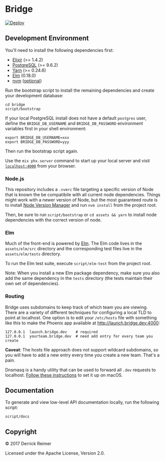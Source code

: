 # Bridge

[![Deploy](https://www.herokucdn.com/deploy/button.svg)](https://heroku.com/deploy?template=https://github.com/djreimer/bridge/tree/master)

## Development Environment

You'll need to install the following dependencies first:

- [Elixir](https://elixir-lang.org/install.html) (>= 1.4.2)
- [PostgreSQL](https://postgresapp.com/) (>= 9.6.2)
- [Yarn](https://yarnpkg.com/en/docs/install) (>= 0.24.6)
- [Elm](https://guide.elm-lang.org/install.html) (0.18.0)
- [nvm](https://github.com/creationix/nvm) ([optional](#nodejs))

Run the bootstrap script to install the remaining dependencies and create your
development database:

```
cd bridge
script/bootstrap
```

If your local PostgreSQL install does not have a default `postgres` user,
define the `BRIDGE_DB_USERNAME` and `BRIDGE_DB_PASSWORD` environment variables
first in your shell environment:

```
export BRIDGE_DB_USERNAME=xxx
export BRIDGE_DB_PASSWORD=yyy
```

Then run the bootstrap script again.

Use the `mix phx.server` command to start up your local server and visit
[`localhost:4000`](http://localhost:4000) from your browser.

### Node.js

This repository includes a `.nvmrc` file targeting a specific version of Node
that is known the be compatibile with all current node dependencies. Things might work
with a newer version of Node, but the most guaranteed route is to install
[Node Version Manager](https://github.com/creationix/nvm) and run `nvm install` from
the project root.

Then, be sure to run `script/bootstrap` or `cd assets && yarn` to install node dependencies
with the correct version of node.

### Elm

Much of the front-end is powered by [Elm](http://elm-lang.org/).
The Elm code lives in the `assets/elm/src` directory and the corresponding test files
live in the `assets/elm/tests` directory.

To run the Elm test suite, execute `script/elm-test` from the project root.

Note: When you install a new Elm package dependency, make sure you also add the same
dependency in the `tests` directory (the tests maintain their own set of dependencies).

### Routing

Bridge uses subdomains to keep track of which team you are viewing. There are a variety
of different techniques for configuring a local TLD to point at localhost. One option is to
edit your `/etc/hosts` file with something like this to make the Phoenix app available
at http://launch.bridge.dev:4000:

```
127.0.0.1  launch.bridge.dev    # required
127.0.0.1  yourteam.bridge.dev  # need add entry for every team you create
```

**Caveat**: The hosts file approach does not support wildcard subdomains, so you
will have to add a new entry every time you create a new team. That's a pain.

Dnsmasq is a handy utility that can be used to forward all `.dev` requests to localhost.
[Follow these instructions](http://asciithoughts.com/posts/2014/02/23/setting-up-a-wildcard-dns-domain-on-mac-os-x/) to set it up on macOS.

## Documentation

To generate and view low-level API documentation locally, run the following script:

```
script/docs
```

## Copyright

&copy; 2017 Derrick Reimer

Licensed under the Apache License, Version 2.0.
